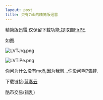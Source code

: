 ```yaml
---
layout: post
title: 只有7mb的精简版迅雷
---
```

精简版迅雷,仅保留下载功能,提取自[FirPE](https://firpe.cn/).

如图.

![LVTJrq.png](https://s1.ax1x.com/2022/04/11/LVTJrq.png)

![LVTiPe.png](https://s1.ax1x.com/2022/04/11/LVTiPe.png)

你问为什么没有md5,因为我懒...你没问啊?告辞.

下载链接:[蓝奏云](https://chopin.lanzouj.com/i1UwR030zz0j)

酷币交易(错乱)
